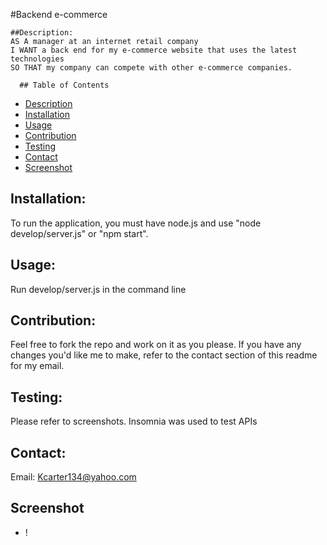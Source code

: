#Backend e-commerce 

    ##Description:
    AS A manager at an internet retail company
    I WANT a back end for my e-commerce website that uses the latest technologies
    SO THAT my company can compete with other e-commerce companies.

      ## Table of Contents
  - [Description](#description)
  - [Installation](#installation)
  - [Usage](#usage)
  - [Contribution](#contribution)
  - [Testing](#testing)
  - [Contact](#contact)
  - [Screenshot](#Screnshot)

## Installation:
To run the application, you must have node.js and use "node develop/server.js" or "npm start". 
## Usage:
Run develop/server.js in the command line
## Contribution:
Feel free to fork the repo and work on it as you please. If you have any changes you'd like me to make, refer to the contact section of this readme for my email.
## Testing:
Please refer to screenshots. Insomnia was used to test APIs
## Contact: 
Email: Kcarter134@yahoo.com
## Screenshot
- !
